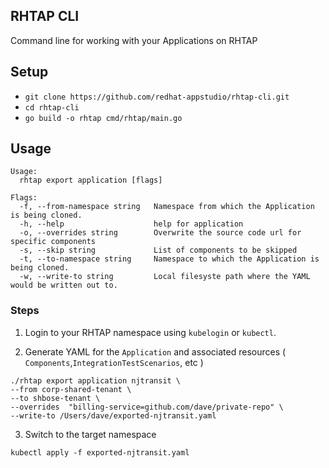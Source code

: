 ## RHTAP CLI
Command line for working with your Applications on RHTAP

## Setup
- `git clone https://github.com/redhat-appstudio/rhtap-cli.git` 
- `cd rhtap-cli`
- `go build -o rhtap cmd/rhtap/main.go`


## Usage

```
Usage:
  rhtap export application [flags]

Flags:
  -f, --from-namespace string   Namespace from which the Application is being cloned.
  -h, --help                    help for application
  -o, --overrides string        Overwrite the source code url for specific components
  -s, --skip string             List of components to be skipped
  -t, --to-namespace string     Namespace to which the Application is being cloned.
  -w, --write-to string         Local filesyste path where the YAML would be written out to.

```

### Steps

1. Login to your RHTAP namespace using `kubelogin` or `kubectl`.

2. Generate YAML for the `Application` and associated resources ( `Components`,`IntegrationTestScenarios`, etc )


```
./rhtap export application njtransit \
--from corp-shared-tenant \
--to shbose-tenant \
--overrides  "billing-service=github.com/dave/private-repo" \
--write-to /Users/dave/exported-njtransit.yaml

```

3. Switch to the target namespace  

```
kubectl apply -f exported-njtransit.yaml
```
